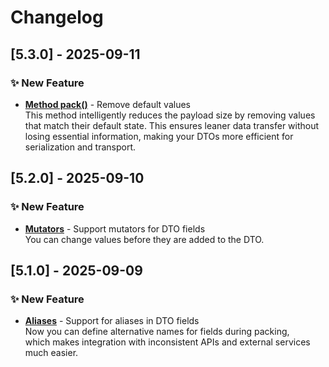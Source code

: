 # Changelog

## [5.3.0] - 2025-09-11

### ✨ New Feature
- **[Method pack()](https://github.com/PerfilovStanislav/php-dto-packer/blob/master/example/Example.php#L33)** - Remove default values  
  This method intelligently reduces the payload size by removing values that match their default state.
  This ensures leaner data transfer without losing essential information, making your DTOs more efficient for serialization and transport.

## [5.2.0] - 2025-09-10

### ✨ New Feature
- **[Mutators](https://github.com/PerfilovStanislav/php-dto-packer/blob/master/example/Family.php#L13)** - Support mutators for DTO fields  
  You can change values before they are added to the DTO.

## [5.1.0] - 2025-09-09

### ✨ New Feature
- **[Aliases](https://github.com/PerfilovStanislav/php-dto-packer/blob/master/example/Family.php#L12)** - Support for aliases in DTO fields  
  Now you can define alternative names for fields during packing,  
  which makes integration with inconsistent APIs and external services much easier.
